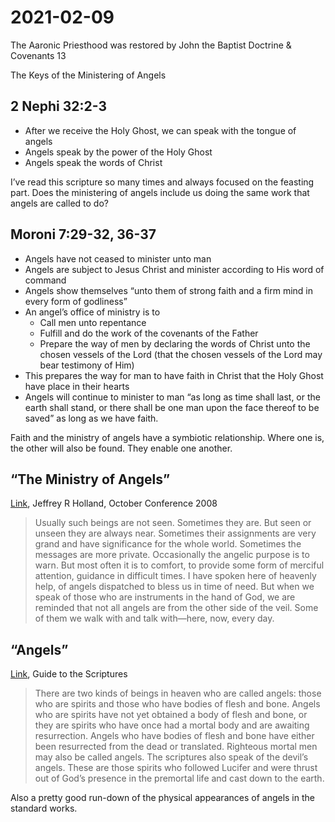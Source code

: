 # 2021-02-09

The Aaronic Priesthood was restored by John the Baptist
Doctrine & Covenants 13

The Keys of the Ministering of Angels

## 2 Nephi 32:2-3

* After we receive the Holy Ghost, we can speak with the tongue of angels
* Angels speak by the power of the Holy Ghost
* Angels speak the words of Christ

I’ve read this scripture so many times and always focused on the feasting part.  Does the ministering of angels include us doing the same work that angels are called to do?

## Moroni 7:29-32, 36-37

* Angels have not ceased to minister unto man
* Angels are subject to Jesus Christ and minister according to His word of command
* Angels show themselves “unto them of strong faith and a firm mind in every form of godliness”
* An angel’s office of ministry is to
  * Call men unto repentance
  * Fulfill and do the work of the covenants of the Father
  * Prepare the way of men by declaring the words of Christ unto the chosen vessels of the Lord (that the chosen vessels of the Lord may bear testimony of Him)
* This prepares the way for man to have faith in Christ that the Holy Ghost have place in their hearts
* Angels will continue to minister to man “as long as time shall last, or the earth shall stand, or there shall be one man upon the face thereof to be saved” as long as we have faith.

Faith and the ministry of angels have a symbiotic relationship.  Where one is, the other will also be found.  They enable one another.

## “The Ministry of Angels”

[Link](https://www.churchofjesuschrist.org/study/general-conference/2008/10/the-ministry-of-angels), Jeffrey R Holland, October Conference 2008
> Usually such beings are not seen. Sometimes they are. But seen or unseen they are always near. Sometimes their assignments are very grand and have significance for the whole world. Sometimes the messages are more private. Occasionally the angelic purpose is to warn. But most often it is to comfort, to provide some form of merciful attention, guidance in difficult times.
> I have spoken here of heavenly help, of angels dispatched to bless us in time of need. But when we speak of those who are instruments in the hand of God, we are reminded that not all angels are from the other side of the veil. Some of them we walk with and talk with—here, now, every day.

## “Angels”

[Link](https://www.churchofjesuschrist.org/study/scriptures/gs/angels), Guide to the Scriptures
> There are two kinds of beings in heaven who are called angels: those who are spirits and those who have bodies of flesh and bone. Angels who are spirits have not yet obtained a body of flesh and bone, or they are spirits who have once had a mortal body and are awaiting resurrection. Angels who have bodies of flesh and bone have either been resurrected from the dead or translated.
> Righteous mortal men may also be called angels.
> The scriptures also speak of the devil’s angels. These are those spirits who followed Lucifer and were thrust out of God’s presence in the premortal life and cast down to the earth.

Also a pretty good run-down of the physical appearances of angels in the standard works.

